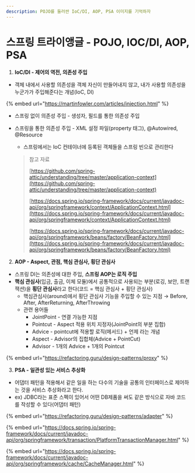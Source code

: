 ```yaml
---
description: POJO를 둘러싼 IoC/DI, AOP, PSA 이미지를 기억하자
---
```


# 스프링 트라이앵글 - POJO, IOC/DI, AOP, PSA

1. **IoC/DI - 제어의 역전, 의존성 주입**

* 객체 내에서 사용할 의존성을 객체 자신이 만들어내지 않고, 내가 사용할 의존성을 누군가가 주입해준다는 개념(IoC, DI)

{% embed url="https://martinfowler.com/articles/injection.html" %}

* 스프링 없이 의존성 주입 - 생성자, 필드를 통한 의존성 주입
*   스프링을 통한 의존성 주입 - XML 설정 파일(property 태그), @Autowired, @Resource

    * 스프링에서는 IoC 컨테이너에 등록된 객체들을 스프링 빈으로 관리한다

    > 참고 자료
    >
    > [https://github.com/spring-attic/understanding/tree/master/application-context](https://github.com/spring-attic/understanding/tree/master/application-context)
    >
    > [https://docs.spring.io/spring-framework/docs/current/javadoc-api/org/springframework/context/ApplicationContext.html](https://docs.spring.io/spring-framework/docs/current/javadoc-api/org/springframework/context/ApplicationContext.html)
    >
    > [https://docs.spring.io/spring-framework/docs/current/javadoc-api/org/springframework/beans/factory/BeanFactory.html](https://docs.spring.io/spring-framework/docs/current/javadoc-api/org/springframework/beans/factory/BeanFactory.html)

2. **AOP - Aspect, 관점, 핵심 관심사, 횡단 관심사**

* 스프링 DI는 의존성에 대한 주입, **스프링 AOP는 로직 주입**
* **핵심 관심사**(입금, 출금, 이체 모듈)에서 공통적으로 사용되는 부분(로깅, 보안, 트랜잭션)을 **횡단 관심사**라고 한다(코드 = 핵심 관심사 + 횡단 관심사)
  * 핵심관심사(around)에서 횡단 관심사 기능을 주입할 수 있는 지점 → Before, After, AfterReturning, AfterThrowing
  * 관련 용어들
    * JointPoint - 연결 가능한 지점
    * Pointcut - Aspect 적용 위치 지정자(JointPoint의 부분 집합)
    * Advice - pointcut에 적용할 로직(메서드) + 언제 라는 개념
    * Aspect - Advisor의 집합체(Advice + PointCut)
    * Advisor - 1개의 Advice + 1개의 Pointcut

{% embed url="https://refactoring.guru/design-patterns/proxy" %}

3. **PSA - 일관성 있는 서비스 추상화**

* 어댑터 패턴을 적용해서 같은 일을 하는 다수의 기술을 공통의 인터페이스로 제어하는 것을 서비스 추상화라고 한다.
* ex) JDBC라는 표준 스펙이 있어서 어떤 DB제품을 써도 같은 방식으로 자바 코드를 작성할 수 있다(어댑터 패턴)

{% embed url="https://refactoring.guru/design-patterns/adapter" %}

{% embed url="https://docs.spring.io/spring-framework/docs/current/javadoc-api/org/springframework/transaction/PlatformTransactionManager.html" %}

{% embed url="https://docs.spring.io/spring-framework/docs/current/javadoc-api/org/springframework/cache/CacheManager.html" %}
